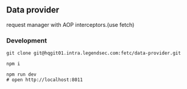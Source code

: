 ## Data provider

request manager with AOP interceptors.(use fetch)


### Development

```shell
git clone git@hqgit01.intra.legendsec.com:fetc/data-provider.git

npm i

npm run dev
# open http://localhost:8011
```

